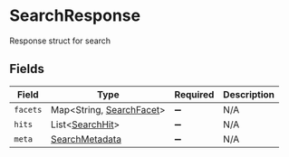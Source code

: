 # SearchResponse

Response struct for search


## Fields

| Field                                                          | Type                                                           | Required                                                       | Description                                                    |
| -------------------------------------------------------------- | -------------------------------------------------------------- | -------------------------------------------------------------- | -------------------------------------------------------------- |
| `facets`                                                       | Map<String, [SearchFacet](../../models/shared/SearchFacet.md)> | :heavy_minus_sign:                                             | N/A                                                            |
| `hits`                                                         | List<[SearchHit](../../models/shared/SearchHit.md)>            | :heavy_minus_sign:                                             | N/A                                                            |
| `meta`                                                         | [SearchMetadata](../../models/shared/SearchMetadata.md)        | :heavy_minus_sign:                                             | N/A                                                            |